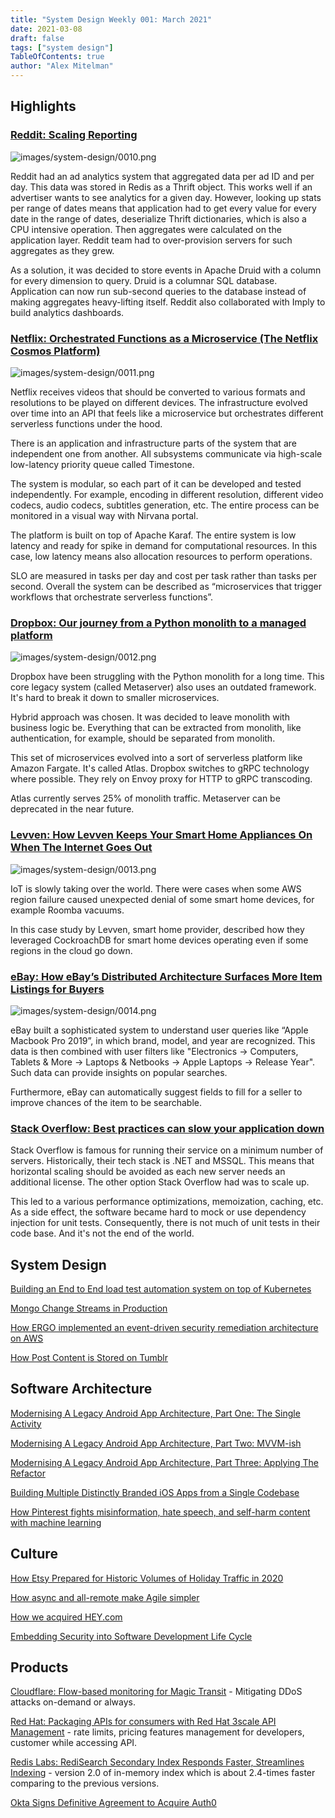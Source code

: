 ```yaml
---
title: "System Design Weekly 001: March 2021"
date: 2021-03-08
draft: false
tags: ["system design"]
TableOfContents: true
author: "Alex Mitelman"
---
```


## Highlights

### [Reddit: Scaling Reporting](https://redditblog.com/2021/02/26/scaling-reporting-at-reddit/)

![images/system-design/0010.png](images/system-design/0010.png)

Reddit had an ad analytics system that aggregated data per ad ID and per day. This data was stored in Redis as a Thrift object. This works well if an advertiser wants to see analytics for a given day. However, looking up stats per range of dates means that application had to get every value for every date in the range of dates, deserialize Thrift dictionaries, which is also a CPU intensive operation. Then aggregates were calculated on the application layer. Reddit team had to over-provision servers for such aggregates as they grew.

As a solution, it was decided to store events in Apache Druid with a column for every dimension to query. Druid is a columnar SQL database. Application can now run sub-second queries to the database instead of making aggregates heavy-lifting itself. Reddit also collaborated with Imply to build analytics dashboards.

### [Netflix: Orchestrated Functions as a Microservice (The Netflix Cosmos Platform)](https://netflixtechblog.com/the-netflix-cosmos-platform-35c14d9351ad)

![images/system-design/0011.png](images/system-design/0011.png)

Netflix receives videos that should be converted to various formats and resolutions to be played on different devices. The infrastructure evolved over time into an API that feels like a microservice but orchestrates different serverless functions under the hood.

There is an application and infrastructure parts of the system that are independent one from another. All subsystems communicate via high-scale low-latency priority queue called Timestone.

The system is modular, so each part of it can be developed and tested independently. For example, encoding in different resolution, different video codecs, audio codecs, subtitles generation, etc. The entire process can be monitored in a visual way with Nirvana portal.

The platform is built on top of Apache Karaf. The entire system is low latency and ready for spike in demand for computational resources. In this case, low latency means also allocation resources to perform operations.

SLO are measured in tasks per day and cost per task rather than tasks per second. Overall the system can be described as “microservices that trigger workflows that orchestrate serverless functions”.

### [Dropbox: Our journey from a Python monolith to a managed platform](https://dropbox.tech/infrastructure/atlas--our-journey-from-a-python-monolith-to-a-managed-platform)

![images/system-design/0012.png](images/system-design/0012.png)

Dropbox have been struggling with the Python monolith for a long time. This core legacy system (called Metaserver) also uses an outdated framework. It's hard to break it down to smaller microservices.

Hybrid approach was chosen. It was decided to leave monolith with business logic be. Everything that can be extracted from monolith, like authentication, for example, should be separated from monolith.

This set of microservices evolved into a sort of serverless platform like Amazon Fargate. It's called Atlas. Dropbox switches to gRPC technology where possible. They rely on Envoy proxy for HTTP to gRPC transcoding.

Atlas currently serves 25% of monolith traffic. Metaserver can be deprecated in the near future.

### [Levven: How Levven Keeps Your Smart Home Appliances On When The Internet Goes Out](https://www.cockroachlabs.com/blog/resilient-smart-appliances/)

![images/system-design/0013.png](images/system-design/0013.png)

IoT is slowly taking over the world. There were cases when some AWS region failure caused unexpected denial of some smart home devices, for example Roomba vacuums.

In this case study by Levven, smart home provider, described how they leveraged CockroachDB for smart home devices operating even if some regions in the cloud go down.

### [eBay: How eBay’s Distributed Architecture Surfaces More Item Listings for Buyers](https://tech.ebayinc.com/engineering/how-ebays-distributed-architecture-surfaces-more-item-listings-for-buyers/)

![images/system-design/0014.png](images/system-design/0014.png)

eBay built a sophisticated system to understand user queries like “Apple Macbook Pro 2019”, in which brand, model, and year are recognized. This data is then combined with user filters like "Electronics → Computers, Tablets & More → Laptops & Netbooks → Apple Laptops → Release Year". Such data can provide insights on popular searches.

Furthermore, eBay can automatically suggest fields to fill for a seller to improve chances of the item to be searchable.

### [Stack Overflow: Best practices can slow your application down](https://stackoverflow.blog/2021/03/03/best-practices-can-slow-your-application-down/)

Stack Overflow is famous for running their service on a minimum number of servers. Historically, their tech stack is .NET and MSSQL. This means that horizontal scaling should be avoided as each new server needs an additional license. The other option Stack Overflow had was to scale up.

This led to a various performance optimizations, memoization, caching, etc. As a side effect, the software became hard to mock or use dependency injection for unit tests. Consequently, there is not much of unit tests in their code base. And it's not the end of the world.

## System Design

[Building an End to End load test automation system on top of Kubernetes](https://engineering.zalando.com/posts/2021/03/building-an-end-to-end-load-test-automation-system-on-top-of-kubernetes.html)

[Mongo Change Streams in Production](https://medium.com/expedia-group-tech/mongo-change-streams-in-production-97a07c7c0420)

[How ERGO implemented an event-driven security remediation architecture on AWS](https://aws.amazon.com/blogs/architecture/how-ergo-implemented-an-event-driven-security-remediation-architecture-on-aws/)

[How Post Content is Stored on Tumblr](https://engineering.tumblr.com/post/644763186513444864/how-post-content-is-stored-on-tumblr)

## Software Architecture

[Modernising A Legacy Android App Architecture, Part One: The Single Activity](https://medium.com/bbc-design-engineering/modernising-a-legacy-android-app-architecture-part-one-the-single-activity-2bc9f47aa42d)

[Modernising A Legacy Android App Architecture, Part Two: MVVM-ish](https://medium.com/bbc-design-engineering/modernising-a-legacy-android-app-architecture-part-two-mvvm-ish-1b0372678005)

[Modernising A Legacy Android App Architecture, Part Three: Applying The Refactor](https://medium.com/bbc-design-engineering/modernising-a-legacy-android-app-architecture-part-three-applying-the-refactor-d9d826088427)

[Building Multiple Distinctly Branded iOS Apps from a Single Codebase](https://doordash.engineering/2021/03/02/multiple-ios-apps-single-codebase/)

[How Pinterest fights misinformation, hate speech, and self-harm content with machine learning](https://medium.com/pinterest-engineering/how-pinterest-fights-misinformation-hate-speech-and-self-harm-content-with-machine-learning-1806b73b40ef)

## Culture

[How Etsy Prepared for Historic Volumes of Holiday Traffic in 2020](https://codeascraft.com/2021/02/25/how-etsy-prepared-for-historic-volumes-of-holiday-traffic-in-2020/)

[How async and all-remote make Agile simpler](https://about.gitlab.com/blog/2021/03/02/agile-for-remote-work/)

[How we acquired HEY.com](https://m.signalvnoise.com/how-we-acquired-hey-com/)

[Embedding Security into Software Development Life Cycle](https://medium.com/walmartglobaltech/embedding-security-into-software-development-life-cycle-9084169ebbc7)

## Products

[Cloudflare: Flow-based monitoring for Magic Transit](https://blog.cloudflare.com/flow-based-monitoring-for-magic-transit/) - Mitigating DDoS attacks on-demand or always.

[Red Hat: Packaging APIs for consumers with Red Hat 3scale API Management](https://developers.redhat.com/blog/2021/03/02/packaging-apis-for-consumers-with-red-hat-3scale-api-management/) - rate limits, pricing features management for developers, customer while accessing API.

[Redis Labs: RediSearch Secondary Index Responds Faster, Streamlines Indexing](https://thenewstack.io/redis-redisearch-secondary-index-responds-faster-streamlines-indexing/) - version 2.0 of in-memory index which is about 2.4-times faster comparing to the previous versions. 

[Okta Signs Definitive Agreement to Acquire Auth0](https://auth0.com/blog/okta-auth0-announcement/)